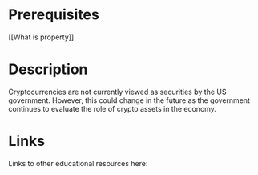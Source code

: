 # Prerequisites
[[What is property]]

# Description
Cryptocurrencies are not currently viewed as securities by the US government. However, this could change in the future as the government continues to evaluate the role of crypto assets in the economy.

# Links
Links to other educational resources here:
